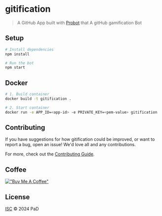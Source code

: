 # gitification

> A GitHub App built with [Probot](https://github.com/probot/probot) that A gitHub gamification Bot

## Setup

```sh
# Install dependencies
npm install

# Run the bot
npm start
```

## Docker

```sh
# 1. Build container
docker build -t gitification .

# 2. Start container
docker run -e APP_ID=<app-id> -e PRIVATE_KEY=<pem-value> gitification
```

## Contributing

If you have suggestions for how gitification could be improved, or want to report a bug, open an issue! We'd love all and any contributions.

For more, check out the [Contributing Guide](CONTRIBUTING.md).

## Coffee
[!["Buy Me A Coffee"](https://www.buymeacoffee.com/assets/img/custom_images/orange_img.png)](https://buymeacoffee.com/busaku)


## License

[ISC](LICENSE) © 2024 PaD
